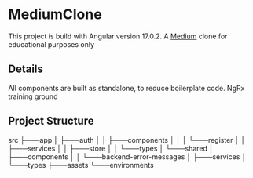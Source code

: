 
# MediumClone

This project is build with Angular version 17.0.2.
A [Medium](https://medium.com/) clone for educational purposes only

## Details

All components are built as standalone, to reduce boilerplate code.
NgRx training ground

## Project Structure

src
├───app
│   ├───auth
│   │   ├───components
│   │   │   └───register
│   │   ├───services
│   │   ├───store
│   │   └───types
│   └───shared
│       ├───components
│       │   └───backend-error-messages
│       ├───services
│       └───types
├───assets
└───environments
